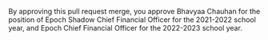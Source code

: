 By approving this pull request merge, you approve Bhavyaa Chauhan for the position of Epoch Shadow Chief Financial Officer for the 2021-2022 school year, and Epoch Chief Financial Officer for the 2022-2023 school year.
